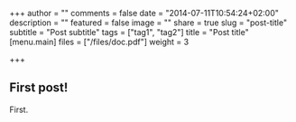 +++
author = ""
comments = false
date = "2014-07-11T10:54:24+02:00"
description = ""
featured = false
image = ""
share = true
slug = "post-title"
subtitle = "Post subtitle"
tags = ["tag1", "tag2"]
title = "Post title"
[menu.main]
files = ["/files/doc.pdf"]
weight = 3

+++
## First post!

First.
